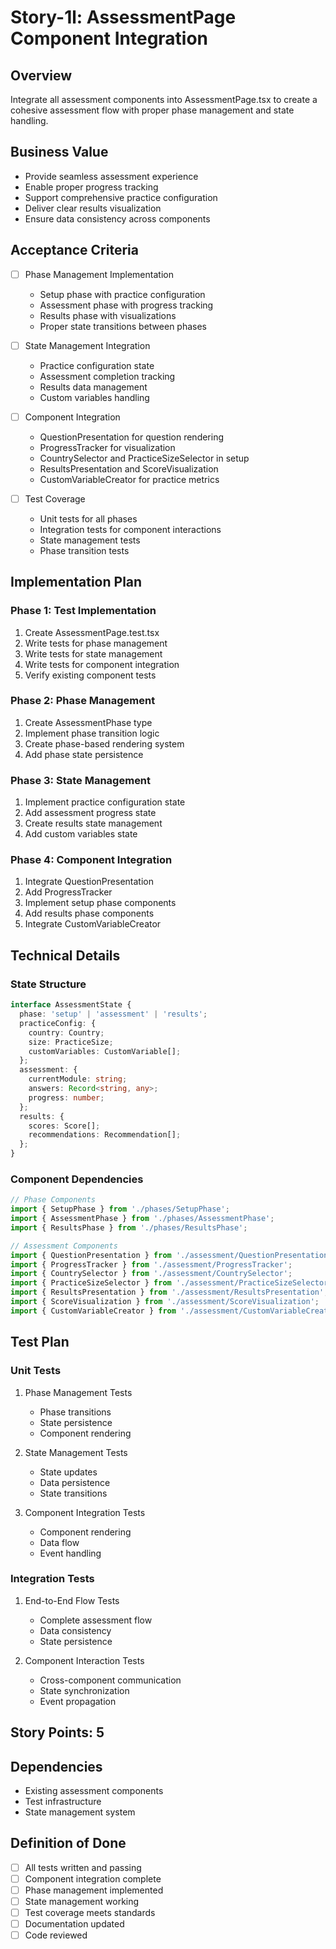 # Story-1l: AssessmentPage Component Integration

## Overview
Integrate all assessment components into AssessmentPage.tsx to create a cohesive assessment flow with proper phase management and state handling.

## Business Value
- Provide seamless assessment experience
- Enable proper progress tracking
- Support comprehensive practice configuration
- Deliver clear results visualization
- Ensure data consistency across components

## Acceptance Criteria
- [ ] Phase Management Implementation
  - Setup phase with practice configuration
  - Assessment phase with progress tracking
  - Results phase with visualizations
  - Proper state transitions between phases

- [ ] State Management Integration
  - Practice configuration state
  - Assessment completion tracking
  - Results data management
  - Custom variables handling

- [ ] Component Integration
  - QuestionPresentation for question rendering
  - ProgressTracker for visualization
  - CountrySelector and PracticeSizeSelector in setup
  - ResultsPresentation and ScoreVisualization
  - CustomVariableCreator for practice metrics

- [ ] Test Coverage
  - Unit tests for all phases
  - Integration tests for component interactions
  - State management tests
  - Phase transition tests

## Implementation Plan

### Phase 1: Test Implementation
1. Create AssessmentPage.test.tsx
2. Write tests for phase management
3. Write tests for state management
4. Write tests for component integration
5. Verify existing component tests

### Phase 2: Phase Management
1. Create AssessmentPhase type
2. Implement phase transition logic
3. Create phase-based rendering system
4. Add phase state persistence

### Phase 3: State Management
1. Implement practice configuration state
2. Add assessment progress state
3. Create results state management
4. Add custom variables state

### Phase 4: Component Integration
1. Integrate QuestionPresentation
2. Add ProgressTracker
3. Implement setup phase components
4. Add results phase components
5. Integrate CustomVariableCreator

## Technical Details

### State Structure
```typescript
interface AssessmentState {
  phase: 'setup' | 'assessment' | 'results';
  practiceConfig: {
    country: Country;
    size: PracticeSize;
    customVariables: CustomVariable[];
  };
  assessment: {
    currentModule: string;
    answers: Record<string, any>;
    progress: number;
  };
  results: {
    scores: Score[];
    recommendations: Recommendation[];
  };
}
```

### Component Dependencies
```typescript
// Phase Components
import { SetupPhase } from './phases/SetupPhase';
import { AssessmentPhase } from './phases/AssessmentPhase';
import { ResultsPhase } from './phases/ResultsPhase';

// Assessment Components
import { QuestionPresentation } from './assessment/QuestionPresentation';
import { ProgressTracker } from './assessment/ProgressTracker';
import { CountrySelector } from './assessment/CountrySelector';
import { PracticeSizeSelector } from './assessment/PracticeSizeSelector';
import { ResultsPresentation } from './assessment/ResultsPresentation';
import { ScoreVisualization } from './assessment/ScoreVisualization';
import { CustomVariableCreator } from './assessment/CustomVariableCreator';
```

## Test Plan

### Unit Tests
1. Phase Management Tests
   - Phase transitions
   - State persistence
   - Component rendering

2. State Management Tests
   - State updates
   - Data persistence
   - State transitions

3. Component Integration Tests
   - Component rendering
   - Data flow
   - Event handling

### Integration Tests
1. End-to-End Flow Tests
   - Complete assessment flow
   - Data consistency
   - State persistence

2. Component Interaction Tests
   - Cross-component communication
   - State synchronization
   - Event propagation

## Story Points: 5

## Dependencies
- Existing assessment components
- Test infrastructure
- State management system

## Definition of Done
- [ ] All tests written and passing
- [ ] Component integration complete
- [ ] Phase management implemented
- [ ] State management working
- [ ] Test coverage meets standards
- [ ] Documentation updated
- [ ] Code reviewed 